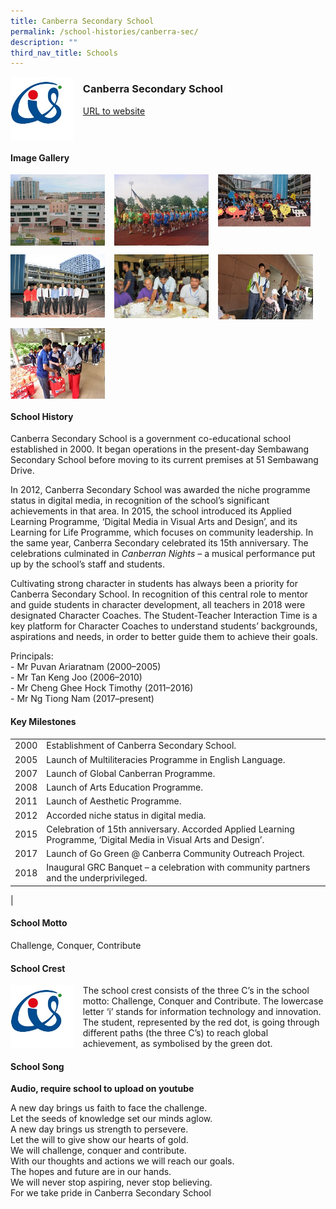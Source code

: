 ```yaml
---
title: Canberra Secondary School
permalink: /school-histories/canberra-sec/
description: ""
third_nav_title: Schools
---
```

<img src="/images/canberrasec1.jpg" style="width:20%;margin-right:15px;" align = "left">

### **Canberra Secondary School**
[URL to website](http://www.canberrasec.moe.edu.sg/) 

<br clear="left">

#### **Image Gallery**

<p><a href="https://d1yxymztqoj7qn.amplifyapp.com/images/canberrasec2.jpg">  
<img src="/images/canberrasec2.jpg" style="width:30%;margin-right:15px;" align = "left">
</a></p>

<p><a href="https://d1yxymztqoj7qn.amplifyapp.com/images/canberrasec3.jpg">  
<img src="/images/canberrasec3.jpg" style="width:30%;margin-right:15px;" align = "left">
</a></p>

<p><a href="https://d1yxymztqoj7qn.amplifyapp.com/images/canberrasec4.jpg">  
<img src="/images/canberrasec4.jpg" style="width:30%;margin-right:15px;" align = "left">
</a></p>

<br clear="left">

<p><a href="https://d1yxymztqoj7qn.amplifyapp.com/images/canberrasec5.jpg">  
<img src="/images/canberrasec5.jpg" style="width:30%;margin-right:15px;" align = "left">
</a></p>

<p><a href="https://d1yxymztqoj7qn.amplifyapp.com/images/canberrasec6.jpg">  
<img src="/images/canberrasec6.jpg" style="width:30%;margin-right:15px;" align = "left">
</a></p>

<p><a href="https://d1yxymztqoj7qn.amplifyapp.com/images/canberrasec7.jpg">  
<img src="/images/canberrasec7.jpg" style="width:30%;margin-right:15px;" align = "left">
</a></p>

<br clear="left">

<p><a href="https://d1yxymztqoj7qn.amplifyapp.com/images/canberrasec8.jpg">  
<img src="/images/canberrasec8.jpg" style="width:30%;margin-right:15px;" align = "left">
</a></p>

<br clear="left">

#### **School History**
Canberra Secondary School is a government co-educational school established in 2000. It began operations in the present-day Sembawang Secondary School before moving to its current premises at 51 Sembawang Drive.

In 2012, Canberra Secondary School was awarded the niche programme status in digital media, in recognition of the school’s significant achievements in that area. In 2015, the school introduced its Applied Learning Programme, ‘Digital Media in Visual Arts and Design’, and its Learning for Life Programme, which focuses on community leadership. In the same year, Canberra Secondary celebrated its 15th anniversary. The celebrations culminated in _Canberran Nights_ – a musical performance put up by the school’s staff and students.

Cultivating strong character in students has always been a priority for Canberra Secondary School. In recognition of this central role to mentor and guide students in character development, all teachers in 2018 were designated Character Coaches. The Student-Teacher Interaction Time is a key platform for Character Coaches to understand students’ backgrounds, aspirations and needs, in order to better guide them to achieve their goals.

Principals:<br>
\- Mr Puvan Ariaratnam (2000–2005)<br>
\- Mr Tan Keng Joo (2006–2010)<br>
\- Mr Cheng Ghee Hock Timothy (2011–2016)<br>
\- Mr Ng Tiong Nam (2017–present)

#### **Key Milestones**

|  |  |
|:---:|---|
| 2000 | Establishment of Canberra Secondary School. |
| 2005 | Launch of Multiliteracies Programme in English Language. |
| 2007 | Launch of Global Canberran Programme. |
| 2008 | Launch of Arts Education Programme. |
| 2011 | Launch of Aesthetic Programme. |
| 2012 | Accorded niche status in digital media. |
| 2015 | Celebration of 15th anniversary. Accorded Applied Learning Programme, ‘Digital Media in Visual Arts and Design’. |
| 2017 | Launch of Go Green @ Canberra Community Outreach Project. |
| 2018 | Inaugural GRC Banquet – a celebration with community partners and the underprivileged. |
|

#### **School Motto**
Challenge, Conquer, Contribute

#### **School Crest**
<img src="/images/canberrasec1.jpg" style="width:20%;margin-right:15px;" align = "left">

The school crest consists of the three C’s in the school motto: Challenge, Conquer and Contribute. The lowercase letter ‘i’ stands for information technology and innovation. The student, represented by the red dot, is going through different paths (the three C’s) to reach global achievement, as symbolised by the green dot.

#### **School Song**
**Audio, require school to upload on youtube**

A new day brings us faith to face the challenge.<br>
Let the seeds of knowledge set our minds aglow.<br>
A new day brings us strength to persevere.<br>
Let the will to give show our hearts of gold.<br>
We will challenge, conquer and contribute.<br>
With our thoughts and actions we will reach our goals.<br>
The hopes and future are in our hands.<br>
We will never stop aspiring, never stop believing.<br>
For we take pride in Canberra Secondary School
